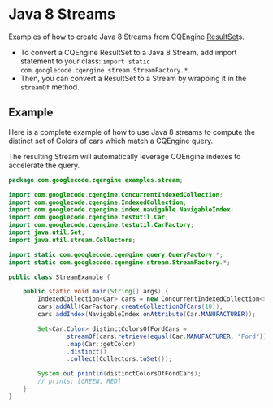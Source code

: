 # Java 8 Streams #

Examples of how to create Java 8 Streams from CQEngine [ResultSet](http://htmlpreview.github.io/?http://raw.githubusercontent.com/npgall/cqengine/master/documentation/javadoc/apidocs/com/googlecode/cqengine/resultset/ResultSet.html)s.

* To convert a CQEngine ResultSet to a Java 8 Stream, add import statement to your class: `import static com.googlecode.cqengine.stream.StreamFactory.*`.
* Then, you can convert a ResultSet to a Stream by wrapping it in the `streamOf` method.

## Example ##
Here is a complete example of how to use Java 8 streams to compute the distinct set of Colors of cars which match a CQEngine query.

The resulting Stream will automatically leverage CQEngine indexes to accelerate the query.

```java
package com.googlecode.cqengine.examples.stream;

import com.googlecode.cqengine.ConcurrentIndexedCollection;
import com.googlecode.cqengine.IndexedCollection;
import com.googlecode.cqengine.index.navigable.NavigableIndex;
import com.googlecode.cqengine.testutil.Car;
import com.googlecode.cqengine.testutil.CarFactory;
import java.util.Set;
import java.util.stream.Collectors;

import static com.googlecode.cqengine.query.QueryFactory.*;
import static com.googlecode.cqengine.stream.StreamFactory.*;

public class StreamExample {

    public static void main(String[] args) {
        IndexedCollection<Car> cars = new ConcurrentIndexedCollection<>();
        cars.addAll(CarFactory.createCollectionOfCars(10));
        cars.addIndex(NavigableIndex.onAttribute(Car.MANUFACTURER));

        Set<Car.Color> distinctColorsOfFordCars =
                streamOf(cars.retrieve(equal(Car.MANUFACTURER, "Ford")))
                .map(Car::getColor)
                .distinct()
                .collect(Collectors.toSet());

        System.out.println(distinctColorsOfFordCars);
        // prints: [GREEN, RED]
    }
}
```
